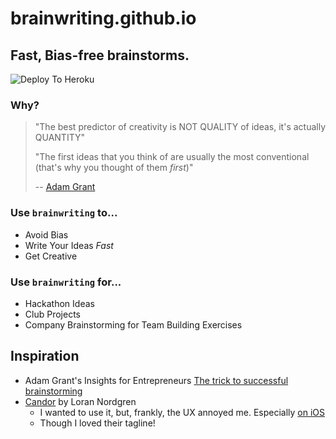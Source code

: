 # brainwriting.github.io

## Fast, Bias-free brainstorms.


![Deploy To Heroku](https://github.com/brainwriting/brainwriting.github.io/workflows/Deploy%20To%20Heroku/badge.svg)

### Why?

> "The best predictor of creativity is NOT QUALITY of ideas, it's actually QUANTITY"
>
> "The first ideas that you think of are usually the most conventional (that's why you thought of them _first_)"
>
> -- [Adam Grant][1]

### Use `brainwriting` to...
* Avoid Bias
* Write Your Ideas _Fast_
* Get Creative

### Use `brainwriting` for...
* Hackathon Ideas
* Club Projects
* Company Brainstorming for Team Building Exercises


## Inspiration
* Adam Grant's Insights for Entrepreneurs [The trick to successful brainstorming][1]
* [Candor][2] by Loran Nordgren
  * I wanted to use it, but, frankly, the UX annoyed me. Especially [on iOS][3]
  * Though I loved their tagline!


[1]: https://www.youtube.com/watch?v=dIY_Zk3IiW4
[2]: https://usecandor.com
[3]: https://apps.apple.com/us/app/candor-app/id889196054